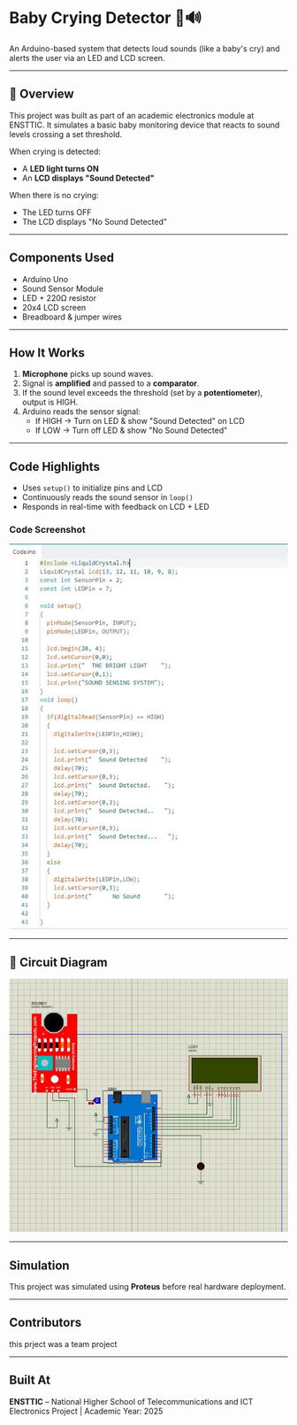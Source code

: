 # Baby Crying Detector 👶🔊

An Arduino-based system that detects loud sounds (like a baby's cry) and alerts the user via an LED and LCD screen.

---

## 📌 Overview

This project was built as part of an academic electronics module at ENSTTIC. It simulates a basic baby monitoring device that reacts to sound levels crossing a set threshold.

When crying is detected:
- A **LED light turns ON**
- An **LCD displays "Sound Detected"**

When there is no crying:
- The LED turns OFF
- The LCD displays "No Sound Detected"

---

##  Components Used

- Arduino Uno
- Sound Sensor Module
- LED + 220Ω resistor
- 20x4 LCD screen
- Breadboard & jumper wires

---

##  How It Works

1. **Microphone** picks up sound waves.
2. Signal is **amplified** and passed to a **comparator**.
3. If the sound level exceeds the threshold (set by a **potentiometer**), output is HIGH.
4. Arduino reads the sensor signal:
   - If HIGH → Turn on LED & show "Sound Detected" on LCD
   - If LOW → Turn off LED & show "No Sound Detected"

---

##  Code Highlights

- Uses `setup()` to initialize pins and LCD
- Continuously reads the sound sensor in `loop()`
- Responds in real-time with feedback on LCD + LED

###  Code Screenshot
![Code Screenshot](code.JPG)

---

## 🔧 Circuit Diagram

![Circuit Diagram](circuit.JPG)

---

##  Simulation

This project was simulated using **Proteus** before real hardware deployment.

---

##  Contributors

this prject was a team project 

---

##  Built At

**ENSTTIC** – National Higher School of Telecommunications and ICT  
Electronics Project | Academic Year: 2025

